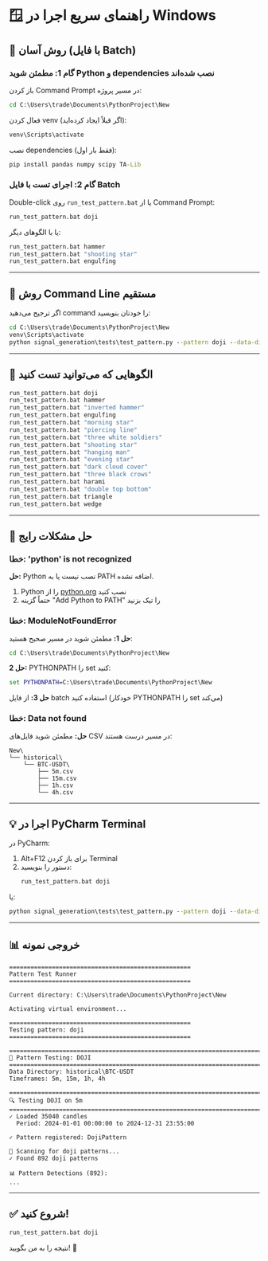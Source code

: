 # 🪟 راهنمای سریع اجرا در Windows

## 🚀 روش آسان (با فایل Batch)

### گام 1: مطمئن شوید Python و dependencies نصب شده‌اند

باز کردن Command Prompt در مسیر پروژه:
```cmd
cd C:\Users\trade\Documents\PythonProject\New
```

فعال کردن venv (اگر قبلاً ایجاد کرده‌اید):
```cmd
venv\Scripts\activate
```

نصب dependencies (فقط بار اول):
```cmd
pip install pandas numpy scipy TA-Lib
```

### گام 2: اجرای تست با فایل Batch

Double-click روی `run_test_pattern.bat` یا از Command Prompt:

```cmd
run_test_pattern.bat doji
```

یا با الگوهای دیگر:
```cmd
run_test_pattern.bat hammer
run_test_pattern.bat "shooting star"
run_test_pattern.bat engulfing
```

---

## 📝 روش Command Line مستقیم

اگر ترجیح می‌دهید command را خودتان بنویسید:

```cmd
cd C:\Users\trade\Documents\PythonProject\New
venv\Scripts\activate
python signal_generation\tests\test_pattern.py --pattern doji --data-dir historical\BTC-USDT
```

---

## 🎯 الگوهایی که می‌توانید تست کنید

```cmd
run_test_pattern.bat doji
run_test_pattern.bat hammer
run_test_pattern.bat "inverted hammer"
run_test_pattern.bat engulfing
run_test_pattern.bat "morning star"
run_test_pattern.bat "piercing line"
run_test_pattern.bat "three white soldiers"
run_test_pattern.bat "shooting star"
run_test_pattern.bat "hanging man"
run_test_pattern.bat "evening star"
run_test_pattern.bat "dark cloud cover"
run_test_pattern.bat "three black crows"
run_test_pattern.bat harami
run_test_pattern.bat "double top bottom"
run_test_pattern.bat triangle
run_test_pattern.bat wedge
```

---

## 🐛 حل مشکلات رایج

### خطا: 'python' is not recognized

**حل:** Python نصب نیست یا به PATH اضافه نشده.

1. Python را از [python.org](https://www.python.org/downloads/) نصب کنید
2. حتماً گزینه "Add Python to PATH" را تیک بزنید

### خطا: ModuleNotFoundError

**حل 1:** مطمئن شوید در مسیر صحیح هستید:
```cmd
cd C:\Users\trade\Documents\PythonProject\New
```

**حل 2:** PYTHONPATH را set کنید:
```cmd
set PYTHONPATH=C:\Users\trade\Documents\PythonProject\New
```

**حل 3:** از فایل batch استفاده کنید (خودکار PYTHONPATH را set می‌کند)

### خطا: Data not found

**حل:** مطمئن شوید فایل‌های CSV در مسیر درست هستند:
```
New\
└── historical\
    └── BTC-USDT\
        ├── 5m.csv
        ├── 15m.csv
        ├── 1h.csv
        └── 4h.csv
```

---

## 💡 اجرا در PyCharm Terminal

در PyCharm:
1. Alt+F12 برای باز کردن Terminal
2. دستور را بنویسید:
   ```cmd
   run_test_pattern.bat doji
   ```

یا:
```cmd
python signal_generation\tests\test_pattern.py --pattern doji --data-dir historical\BTC-USDT
```

---

## 📊 خروجی نمونه

```
===================================================
Pattern Test Runner
===================================================

Current directory: C:\Users\trade\Documents\PythonProject\New

Activating virtual environment...

===================================================
Testing pattern: doji
===================================================

================================================================================
🎯 Pattern Testing: DOJI
================================================================================
Data Directory: historical\BTC-USDT
Timeframes: 5m, 15m, 1h, 4h

================================================================================
🔍 Testing DOJI on 5m
================================================================================
✓ Loaded 35040 candles
  Period: 2024-01-01 00:00:00 to 2024-12-31 23:55:00

✓ Pattern registered: DojiPattern

🔎 Scanning for doji patterns...
✓ Found 892 doji patterns

📊 Pattern Detections (892):
...
```

---

## ✅ شروع کنید!

```cmd
run_test_pattern.bat doji
```

نتیجه را به من بگویید! 🚀
